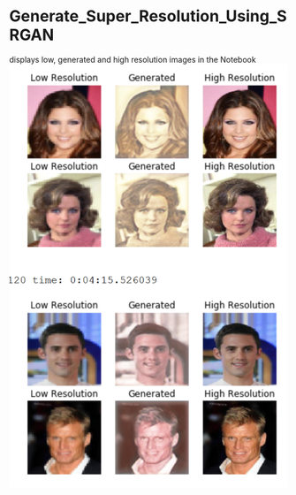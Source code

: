 # Generate_Super_Resolution_Using_SRGAN
displays low, generated and high resolution images in the Notebook
![SRGAN](srgan.png)
